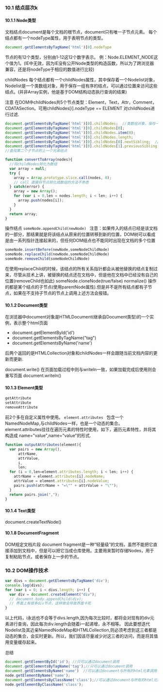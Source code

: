 ### 10.1 结点层次k

#### 10.1.1 Node类型

文档结点document是每个文档的根节点，document只有唯一子节点元素。 
每个结点都有一个nodeType属性，用于表明节点的类型。

~~~js
document.getElementsByTagName('html')[0].nodeType
~~~

节点的有12个类型，分别由1-12这12个数字表示。 
例：Node.ELEMENT_NODE这个值为1。(IE中无效，因为IE没有公开Node类型的构造函数，所以为了跨浏览器兼容，还是将nodeType于相应的数值进行比较)

childNodes
每个结点都有一个childNodes属性，其中保存着一个Nodelist对象，Nodelist是一个类数组对象，用于保存一组有序的结点，可以通过位置来访问这些结点。(并非Array实例，他是基于DOM结构动态执行查询的结果)

注意 
在DOM中childNodes共5个节点类型：Element，Text，Attr，Comment，CDATASection。可用childNodes[i].nodeType == ELEMENT 对childNodes进行过滤.

```js
document.getElementsByTagName('html')[0].childNodes;  //类数组对象，保存一组有序的节点
document.getElementsByTagName('html')[0].childNodes[0];
document.getElementsByTagName('html')[0].childNodes.item(0);
document.getElementsByTagName('html')[0].childNodes.length;
document.getElementsByTagName('html')[0].childNodes[0].nextSibling;  //查找第一个子节点的下一个兄弟结点
document.getElementsByTagName('html')[0].childNodes[1].previousSibling;
//查找第二个子节点的上一个兄弟结点

function convertToArray(nodes){
  //将childNodes转化为数组
  var array = null;
  try {
    array = Array.prototype.slice.call(nodes, 0);
    // call 直接将节点转化成数组的方法不熟悉
  } catch(error) {
    array = new Array();
    for (var i = 0,len = nodes.length; i < len; i++) {
      array.push(nodes[i]);
    }
  }
  return array;
}
```

操作结点
`someNode.appendChild(newNode) `
注意：如果传入的结点已经是该文档的一部分，那结果就是将该结点从原来的位置转移到新的位置，DOM树可以看成是由一系列指针连接起来的，但任何DOM结点也不能同时出现在文档的多个位置

~~~js
someNode.insertBefore(newNode,someNodeChildNode)
someNode.replaceChild(newNode,someNodeChildNode)
someNode.removeChild(someNodeChildNode) 
~~~

在使用replaceChild的时候，该结点的所有关系指针都会从被他替换的结点复制过来，尽管从技术上讲，被替换的结点还在文档中，但是他在文档中已经没有自己的位置(removeChild也如此)
someNode.cloneNode(true/false)
normalize()
操作的都是某个结点的子节点(使用parentNode属性).但是并不是所有结点都有子节点，如果在不支持子节点的节点上调用上述方法会报错。

#### 10.1.2 Document类型

在浏览器中document对象是HTMLDocument(继承自Document类型)的一个实例，表示整个html页面 

- document.getElementById('id') 
- document.getElementsByTagName("tag") 
- document.getElementsByName('name')

后两个返回的是HTMLCollection对象和childNodes一样会跟随当前文档内容的更新而更新.

document.write() 在页面加载过程中则与writeln一致，如果加载完成后使用则会重写页面
document.writeln()

#### 10.1.3 Element类型

~~~js
getAttribute
setAttribute
removeAttribute
~~~

前2个多在自定义属性中使用。 
`element.attributes `
包含一个NamedNodeMap,与childNodes一样，也是一个动态的集合。 
element.attributes往往在遍历元素的特性时使用，如下，遍历元素特性，并将其构造成 
name="value",name="value"的形式.

```js
function outputAttributes(element){
  var pairs = new Array(),
      attrName,
      attrValue,
      i,
      len;
  for (i = 0,len=element.attributes.length; i < len; i++) {
    attrName = element.attributes[i].nodeName;
    attrValue = element.attributes[i].nodeValue;
    pairs.push(attrName + "=\"" + attrValue + "\"");
  }
  return pairs.join(",");
}
```

#### 10.1.4 Text类型

document.createTextNode()

#### 10.1.8 DocumentFragment

DOM规定文档片段 document fragment是一种“轻量级”的文档，虽然不能把它直接添加到文档中，但是可以把它当成仓库使用。主要用来暂时存储Nodes，用于复制粘贴节点，或者保存上一步的节点。



### 10.2 DOM操作技术

```js
var divs = document.getElementsByTagName('div');
console.log(divs);
for (var i = 0; i < divs.length; i++) {
  var div = document.createElement("div");
  // document.body.appendChild(div);
  // 界面上有很多div节点，这样做会导致界面卡死
}
```

以上代码，i永远也不会等于divs.length,因为每次比较时，都将会对现有的div元素进行查询，因此每次div.length会随着i一起递增，永不相等。 
因此要想迭代Nodelist及其近亲NamedNodeMap和HTMLCollection,则必须考虑到这三者都是动态的集合，会实时更新。所以，我们因该尽量减少对这三者的访问，而是将其值用变量缓存起来。

总结

~~~js
document.getElementById('id'); //只可以通过document调用
document.getElementsByTagName('tag');//只可以通过document调用
document.getElementsByName('name')  //可以通过document与所有的html元素调用
node.getElementByName('name');
document.getElementsByClassName('class');//可以通过document与所有的html元素调用
node.getElementByClassName('class');
~~~

